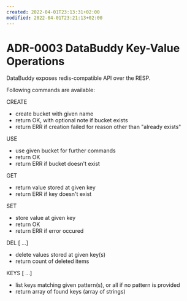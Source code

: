 ```yaml
---
created: 2022-04-01T23:13:31+02:00
modified: 2022-04-01T23:21:13+02:00
---
```


# ADR-0003 DataBuddy Key-Value Operations

DataBuddy exposes redis-compatible API over the RESP.

Following commands are available:

CREATE <bucket>
- create bucket with given name
- return OK, with optional note if bucket exists
- return ERR if creation failed for reason other than "already exists"

USE <bucket>
- use given bucket for further commands
- return OK
- return ERR if bucket doesn't exist

GET <key>
- return value stored at given key
- return ERR if key doesn't exist

SET <key> <value>
- store value at given key
- return OK
- return ERR if error occured

DEL <key1> [<key2> ...]
- delete values stored at given key(s)
- return count of deleted items

KEYS [<pattern1> ...]
- list keys matching given pattern(s), or all if no pattern is provided
- return array of found keys (array of strings)
